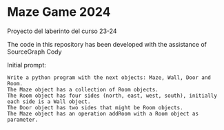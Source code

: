 # Maze Game 2024
Proyecto del laberinto del curso 23-24

The code in this repository has been developed with the assistance of SourceGraph Cody

Initial prompt:
```
Write a python program with the next objects: Maze, Wall, Door and Room. 
The Maze object has a collection of Room objects. 
The Room object has four sides (north, east, west, south), initially each side is a Wall object. 
The Door object has two sides that might be Room objects. 
The Maze object has an operation addRoom with a Room object as parameter.
```